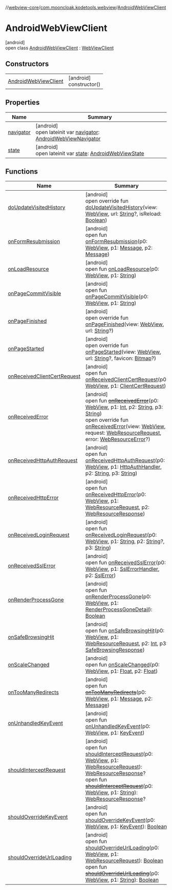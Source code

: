 //[webview-core](../../../index.md)/[com.mooncloak.kodetools.webview](../index.md)/[AndroidWebViewClient](index.md)

# AndroidWebViewClient

[android]\
open class [AndroidWebViewClient](index.md) : [WebViewClient](https://developer.android.com/reference/kotlin/android/webkit/WebViewClient.html)

## Constructors

| | |
|---|---|
| [AndroidWebViewClient](-android-web-view-client.md) | [android]<br>constructor() |

## Properties

| Name | Summary |
|---|---|
| [navigator](navigator.md) | [android]<br>open lateinit var [navigator](navigator.md): [AndroidWebViewNavigator](../-android-web-view-navigator/index.md) |
| [state](state.md) | [android]<br>open lateinit var [state](state.md): [AndroidWebViewState](../-android-web-view-state/index.md) |

## Functions

| Name | Summary |
|---|---|
| [doUpdateVisitedHistory](do-update-visited-history.md) | [android]<br>open override fun [doUpdateVisitedHistory](do-update-visited-history.md)(view: [WebView](https://developer.android.com/reference/kotlin/android/webkit/WebView.html), url: [String](https://kotlinlang.org/api/latest/jvm/stdlib/kotlin/-string/index.html)?, isReload: [Boolean](https://kotlinlang.org/api/latest/jvm/stdlib/kotlin/-boolean/index.html)) |
| [onFormResubmission](index.md#-613795914%2FFunctions%2F544871565) | [android]<br>open fun [onFormResubmission](index.md#-613795914%2FFunctions%2F544871565)(p0: [WebView](https://developer.android.com/reference/kotlin/android/webkit/WebView.html), p1: [Message](https://developer.android.com/reference/kotlin/android/os/Message.html), p2: [Message](https://developer.android.com/reference/kotlin/android/os/Message.html)) |
| [onLoadResource](index.md#-1623018838%2FFunctions%2F544871565) | [android]<br>open fun [onLoadResource](index.md#-1623018838%2FFunctions%2F544871565)(p0: [WebView](https://developer.android.com/reference/kotlin/android/webkit/WebView.html), p1: [String](https://kotlinlang.org/api/latest/jvm/stdlib/kotlin/-string/index.html)) |
| [onPageCommitVisible](index.md#-1143994814%2FFunctions%2F544871565) | [android]<br>open fun [onPageCommitVisible](index.md#-1143994814%2FFunctions%2F544871565)(p0: [WebView](https://developer.android.com/reference/kotlin/android/webkit/WebView.html), p1: [String](https://kotlinlang.org/api/latest/jvm/stdlib/kotlin/-string/index.html)) |
| [onPageFinished](on-page-finished.md) | [android]<br>open override fun [onPageFinished](on-page-finished.md)(view: [WebView](https://developer.android.com/reference/kotlin/android/webkit/WebView.html), url: [String](https://kotlinlang.org/api/latest/jvm/stdlib/kotlin/-string/index.html)?) |
| [onPageStarted](on-page-started.md) | [android]<br>open override fun [onPageStarted](on-page-started.md)(view: [WebView](https://developer.android.com/reference/kotlin/android/webkit/WebView.html), url: [String](https://kotlinlang.org/api/latest/jvm/stdlib/kotlin/-string/index.html)?, favicon: [Bitmap](https://developer.android.com/reference/kotlin/android/graphics/Bitmap.html)?) |
| [onReceivedClientCertRequest](index.md#1854066498%2FFunctions%2F544871565) | [android]<br>open fun [onReceivedClientCertRequest](index.md#1854066498%2FFunctions%2F544871565)(p0: [WebView](https://developer.android.com/reference/kotlin/android/webkit/WebView.html), p1: [ClientCertRequest](https://developer.android.com/reference/kotlin/android/webkit/ClientCertRequest.html)) |
| [onReceivedError](index.md#1106625445%2FFunctions%2F544871565) | [android]<br>open fun [~~onReceivedError~~](index.md#1106625445%2FFunctions%2F544871565)(p0: [WebView](https://developer.android.com/reference/kotlin/android/webkit/WebView.html), p1: [Int](https://kotlinlang.org/api/latest/jvm/stdlib/kotlin/-int/index.html), p2: [String](https://kotlinlang.org/api/latest/jvm/stdlib/kotlin/-string/index.html), p3: [String](https://kotlinlang.org/api/latest/jvm/stdlib/kotlin/-string/index.html))<br>open override fun [onReceivedError](on-received-error.md)(view: [WebView](https://developer.android.com/reference/kotlin/android/webkit/WebView.html), request: [WebResourceRequest](https://developer.android.com/reference/kotlin/android/webkit/WebResourceRequest.html), error: [WebResourceError](https://developer.android.com/reference/kotlin/android/webkit/WebResourceError.html)?) |
| [onReceivedHttpAuthRequest](index.md#1830378897%2FFunctions%2F544871565) | [android]<br>open fun [onReceivedHttpAuthRequest](index.md#1830378897%2FFunctions%2F544871565)(p0: [WebView](https://developer.android.com/reference/kotlin/android/webkit/WebView.html), p1: [HttpAuthHandler](https://developer.android.com/reference/kotlin/android/webkit/HttpAuthHandler.html), p2: [String](https://kotlinlang.org/api/latest/jvm/stdlib/kotlin/-string/index.html), p3: [String](https://kotlinlang.org/api/latest/jvm/stdlib/kotlin/-string/index.html)) |
| [onReceivedHttpError](index.md#-1163853994%2FFunctions%2F544871565) | [android]<br>open fun [onReceivedHttpError](index.md#-1163853994%2FFunctions%2F544871565)(p0: [WebView](https://developer.android.com/reference/kotlin/android/webkit/WebView.html), p1: [WebResourceRequest](https://developer.android.com/reference/kotlin/android/webkit/WebResourceRequest.html), p2: [WebResourceResponse](https://developer.android.com/reference/kotlin/android/webkit/WebResourceResponse.html)) |
| [onReceivedLoginRequest](index.md#-940909780%2FFunctions%2F544871565) | [android]<br>open fun [onReceivedLoginRequest](index.md#-940909780%2FFunctions%2F544871565)(p0: [WebView](https://developer.android.com/reference/kotlin/android/webkit/WebView.html), p1: [String](https://kotlinlang.org/api/latest/jvm/stdlib/kotlin/-string/index.html), p2: [String](https://kotlinlang.org/api/latest/jvm/stdlib/kotlin/-string/index.html)?, p3: [String](https://kotlinlang.org/api/latest/jvm/stdlib/kotlin/-string/index.html)) |
| [onReceivedSslError](index.md#2121006195%2FFunctions%2F544871565) | [android]<br>open fun [onReceivedSslError](index.md#2121006195%2FFunctions%2F544871565)(p0: [WebView](https://developer.android.com/reference/kotlin/android/webkit/WebView.html), p1: [SslErrorHandler](https://developer.android.com/reference/kotlin/android/webkit/SslErrorHandler.html), p2: [SslError](https://developer.android.com/reference/kotlin/android/net/http/SslError.html)) |
| [onRenderProcessGone](index.md#1426268434%2FFunctions%2F544871565) | [android]<br>open fun [onRenderProcessGone](index.md#1426268434%2FFunctions%2F544871565)(p0: [WebView](https://developer.android.com/reference/kotlin/android/webkit/WebView.html), p1: [RenderProcessGoneDetail](https://developer.android.com/reference/kotlin/android/webkit/RenderProcessGoneDetail.html)): [Boolean](https://kotlinlang.org/api/latest/jvm/stdlib/kotlin/-boolean/index.html) |
| [onSafeBrowsingHit](index.md#1743945835%2FFunctions%2F544871565) | [android]<br>open fun [onSafeBrowsingHit](index.md#1743945835%2FFunctions%2F544871565)(p0: [WebView](https://developer.android.com/reference/kotlin/android/webkit/WebView.html), p1: [WebResourceRequest](https://developer.android.com/reference/kotlin/android/webkit/WebResourceRequest.html), p2: [Int](https://kotlinlang.org/api/latest/jvm/stdlib/kotlin/-int/index.html), p3: [SafeBrowsingResponse](https://developer.android.com/reference/kotlin/android/webkit/SafeBrowsingResponse.html)) |
| [onScaleChanged](index.md#1451810319%2FFunctions%2F544871565) | [android]<br>open fun [onScaleChanged](index.md#1451810319%2FFunctions%2F544871565)(p0: [WebView](https://developer.android.com/reference/kotlin/android/webkit/WebView.html), p1: [Float](https://kotlinlang.org/api/latest/jvm/stdlib/kotlin/-float/index.html), p2: [Float](https://kotlinlang.org/api/latest/jvm/stdlib/kotlin/-float/index.html)) |
| [onTooManyRedirects](index.md#-1416939659%2FFunctions%2F544871565) | [android]<br>open fun [~~onTooManyRedirects~~](index.md#-1416939659%2FFunctions%2F544871565)(p0: [WebView](https://developer.android.com/reference/kotlin/android/webkit/WebView.html), p1: [Message](https://developer.android.com/reference/kotlin/android/os/Message.html), p2: [Message](https://developer.android.com/reference/kotlin/android/os/Message.html)) |
| [onUnhandledKeyEvent](index.md#-127956311%2FFunctions%2F544871565) | [android]<br>open fun [onUnhandledKeyEvent](index.md#-127956311%2FFunctions%2F544871565)(p0: [WebView](https://developer.android.com/reference/kotlin/android/webkit/WebView.html), p1: [KeyEvent](https://developer.android.com/reference/kotlin/android/view/KeyEvent.html)) |
| [shouldInterceptRequest](index.md#856453857%2FFunctions%2F544871565) | [android]<br>open fun [shouldInterceptRequest](index.md#856453857%2FFunctions%2F544871565)(p0: [WebView](https://developer.android.com/reference/kotlin/android/webkit/WebView.html), p1: [WebResourceRequest](https://developer.android.com/reference/kotlin/android/webkit/WebResourceRequest.html)): [WebResourceResponse](https://developer.android.com/reference/kotlin/android/webkit/WebResourceResponse.html)?<br>open fun [~~shouldInterceptRequest~~](index.md#598375965%2FFunctions%2F544871565)(p0: [WebView](https://developer.android.com/reference/kotlin/android/webkit/WebView.html), p1: [String](https://kotlinlang.org/api/latest/jvm/stdlib/kotlin/-string/index.html)): [WebResourceResponse](https://developer.android.com/reference/kotlin/android/webkit/WebResourceResponse.html)? |
| [shouldOverrideKeyEvent](index.md#1841628860%2FFunctions%2F544871565) | [android]<br>open fun [shouldOverrideKeyEvent](index.md#1841628860%2FFunctions%2F544871565)(p0: [WebView](https://developer.android.com/reference/kotlin/android/webkit/WebView.html), p1: [KeyEvent](https://developer.android.com/reference/kotlin/android/view/KeyEvent.html)): [Boolean](https://kotlinlang.org/api/latest/jvm/stdlib/kotlin/-boolean/index.html) |
| [shouldOverrideUrlLoading](index.md#-1077272299%2FFunctions%2F544871565) | [android]<br>open fun [shouldOverrideUrlLoading](index.md#-1077272299%2FFunctions%2F544871565)(p0: [WebView](https://developer.android.com/reference/kotlin/android/webkit/WebView.html), p1: [WebResourceRequest](https://developer.android.com/reference/kotlin/android/webkit/WebResourceRequest.html)): [Boolean](https://kotlinlang.org/api/latest/jvm/stdlib/kotlin/-boolean/index.html)<br>open fun [~~shouldOverrideUrlLoading~~](index.md#-1319219631%2FFunctions%2F544871565)(p0: [WebView](https://developer.android.com/reference/kotlin/android/webkit/WebView.html), p1: [String](https://kotlinlang.org/api/latest/jvm/stdlib/kotlin/-string/index.html)): [Boolean](https://kotlinlang.org/api/latest/jvm/stdlib/kotlin/-boolean/index.html) |
